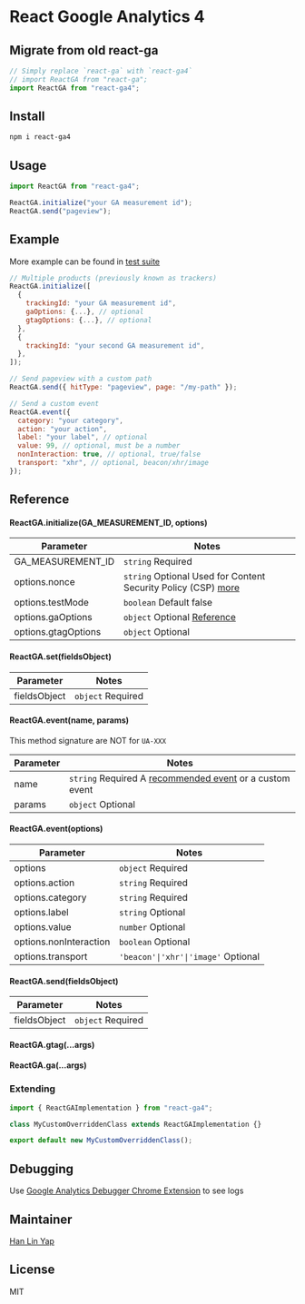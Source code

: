 # React Google Analytics 4

## Migrate from old react-ga

```js
// Simply replace `react-ga` with `react-ga4`
// import ReactGA from "react-ga";
import ReactGA from "react-ga4";
```

## Install

```bash
npm i react-ga4
```

## Usage

```js
import ReactGA from "react-ga4";

ReactGA.initialize("your GA measurement id");
ReactGA.send("pageview");
```

## Example

More example can be found in [test suite](src/ga4.test.js)

```js
// Multiple products (previously known as trackers)
ReactGA.initialize([
  {
    trackingId: "your GA measurement id",
    gaOptions: {...}, // optional
    gtagOptions: {...}, // optional
  },
  {
    trackingId: "your second GA measurement id",
  },
]);

// Send pageview with a custom path
ReactGA.send({ hitType: "pageview", page: "/my-path" });

// Send a custom event
ReactGA.event({
  category: "your category",
  action: "your action",
  label: "your label", // optional
  value: 99, // optional, must be a number
  nonInteraction: true, // optional, true/false
  transport: "xhr", // optional, beacon/xhr/image
});
```

## Reference

#### ReactGA.initialize(GA_MEASUREMENT_ID, options)

| Parameter           | Notes                                                                                                                   |
| ------------------- | ----------------------------------------------------------------------------------------------------------------------- |
| GA_MEASUREMENT_ID   | `string` Required                                                                                                       |
| options.nonce       | `string` Optional Used for Content Security Policy (CSP) [more](https://developers.google.com/tag-manager/web/csp)      |
| options.testMode    | `boolean` Default false                                                                                                 |
| options.gaOptions   | `object` Optional [Reference](https://developers.google.com/analytics/devguides/collection/analyticsjs/field-reference) |
| options.gtagOptions | `object` Optional                                                                                                       |

#### ReactGA.set(fieldsObject)

| Parameter    | Notes             |
| ------------ | ----------------- |
| fieldsObject | `object` Required |

#### ReactGA.event(name, params)

This method signature are NOT for `UA-XXX`

| Parameter | Notes                                                                                                                         |
| --------- | ----------------------------------------------------------------------------------------------------------------------------- |
| name      | `string` Required A [recommended event](https://developers.google.com/tag-platform/gtagjs/reference/events) or a custom event |
| params    | `object` Optional                                                                                                             |

#### ReactGA.event(options)

| Parameter              | Notes                               |
| ---------------------- | ----------------------------------- |
| options                | `object` Required                   |
| options.action         | `string` Required                   |
| options.category       | `string` Required                   |
| options.label          | `string` Optional                   |
| options.value          | `number` Optional                   |
| options.nonInteraction | `boolean` Optional                  |
| options.transport      | `'beacon'\|'xhr'\|'image'` Optional |

#### ReactGA.send(fieldsObject)

| Parameter    | Notes             |
| ------------ | ----------------- |
| fieldsObject | `object` Required |

#### ReactGA&#46;gtag(...args)

#### ReactGA&#46;ga(...args)

### Extending

```js
import { ReactGAImplementation } from "react-ga4";

class MyCustomOverriddenClass extends ReactGAImplementation {}

export default new MyCustomOverriddenClass();
```

## Debugging

Use [Google Analytics Debugger Chrome Extension](https://chrome.google.com/webstore/detail/google-analytics-debugger/jnkmfdileelhofjcijamephohjechhna?hl=en) to see logs

## Maintainer

[Han Lin Yap](https://github.com/codler)

## License

MIT
